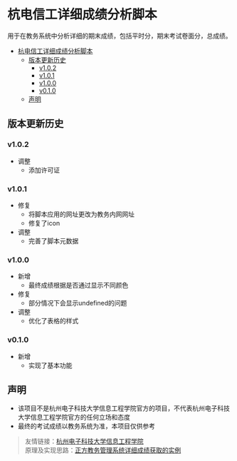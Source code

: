 # 杭电信工详细成绩分析脚本

用于在教务系统中分析详细的期末成绩，包括平时分，期末考试卷面分，总成绩。

<!-- TOC -->
* [杭电信工详细成绩分析脚本](#杭电信工详细成绩分析脚本)
  * [版本更新历史](#版本更新历史)
    * [v1.0.2](#v102)
    * [v1.0.1](#v101)
    * [v1.0.0](#v100)
    * [v0.1.0](#v010)
  * [声明](#声明)
<!-- TOC -->

## 版本更新历史

### v1.0.2
* 调整
  * 添加许可证
### v1.0.1
* 修复
  * 将脚本应用的网址更改为教务内网网址
  * 修复了icon
* 调整
  * 完善了脚本元数据
### v1.0.0
* 新增
  * 最终成绩根据是否通过显示不同颜色
* 修复
  * 部分情况下会显示undefined的问题
* 调整
  * 优化了表格的样式
### v0.1.0
* 新增
    * 实现了基本功能

## 声明
* 该项目不是杭州电子科技大学信息工程学院官方的项目，不代表杭州电子科技大学信息工程学院官方的任何立场和态度
* 最终的考试成绩以教务系统为准，本项目仅供参考

> 友情链接：[杭州电子科技大学信息工程学院](https://www.hziee.edu.cn/)  
> 原理及实现思路：[正方教务管理系统详细成绩获取的实例](https://chiyukiruon.com/2023/08/15/hziee-score-detail/)